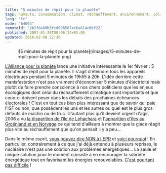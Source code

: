 ```yaml
---
title: "5 minutes de répit pour la planète"
tags: humeurs, consommation, climat, réchauffement, environnement, politique
lang: "fr"
node: "64064"
remoteId: "2b2f8a80b3fcd90b5074c6a614c0bf22"
published: 2007-01-20T00:06:32+01:00
updated: 2016-02-08 22:38
---
```

 <figure class="object-left">![5 minutes de répit pour la planète](/images//5-minutes-de-repit-pour-la-planete.png)
</figure>


[L'Alliance pour la planète](http://www.lalliance.fr/) lance une initiative
intéressante le 1er février : 5 minutes de répit pour la
planète. Il
s'agit d'éteindre tous les appareils électriques pendant 5 minutes de 19h55 à
20h. L'idée derrière cette manisfestation n'est pas vraiment d'économiser 5
minutes d'électricité mais plutôt de faire prendre conscience à nos chers
politiciens que les enjeux écologiques dont celui du réchauffement climatique
sont importants et que ceux-ci doivent peser dans les débats des prochaines
échéances électorales&nbsp;! C'est en tout cas bien plus intéressant que de savoir
qui paie l'ISF ou non, que possèdent les uns et les autres ou quel est le plus
gros défauts de machin ou de truc. D'autant plus qu'il devient urgent d'agir,
2006 a vu [la disparition de l’île de
Lohachara](https://fr.wikipedia.org/wiki/Lohachara)
et [l'apparition d'ïles au Groënland et en
Norvège](http://www.nytimes.com/2007/01/16/science/earth/16gree.html) ce qui
tend d'ailleurs à montrer que la glace réagit plus vite au réchauffement que
qu'on pensait il y a peu...

 
Dans le même esprit, [vous
pouvez dire NON à l'EPR](http://www.stop-epr.org/) et [voici
pourquoi](http://www.stop-epr.org/spip.php?rubrique2) ! En particulier,
contrairement à ce que j'ai déjà entendu à plusieurs reprises, le nucléaire
n'est pas une solution aux problèmes énergétiques... La seule et unique solution
pour le moment consiste à en encourager la sobriété énergétique tout en
favorisant les énergies renouvelables. [C'est pourtant pas
difficile](http://adoptons-la-planete-attitude.wwf.fr/)
!

